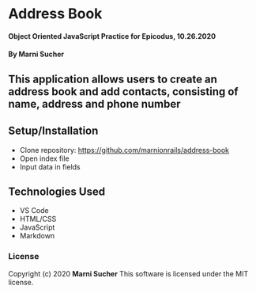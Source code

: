 # Address Book 

#### Object Oriented JavaScript Practice for Epicodus, 10.26.2020

#### By **Marni Sucher**

## This application allows users to create an address book and add contacts, consisting of name, address and phone number

## Setup/Installation 
* Clone repository: https://github.com/marnionrails/address-book
* Open index file
* Input data in fields

## Technologies Used

* VS Code
* HTML/CSS
* JavaScript
* Markdown

### License

Copyright (c) 2020 **Marni Sucher** 
This software is licensed under the MIT license.